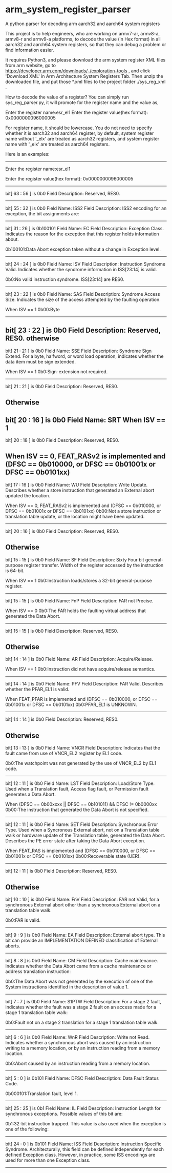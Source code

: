 # arm_system_register_parser
A python parser for decoding arm aarch32 and aarch64 system registers

This project is to help engineers, who are working on armv7-ar, armv8-a, armv8-r and armv9-a platforms, to decode the value (in Hex format) in all aarch32 and aarch64 system registers, so that they can debug a problem or find information easier.

It requires Python3, and please download the arm system register XML files from arm website, go to https://developer.arm.com/downloads/-/exploration-tools , and click 'Download XML' in Arm Architecture System Registers Tab. Then unzip the downloaded file, and put those *.xml files to the project folder ./sys_reg_xml .

How to decode the value of a register?
You can simply run sys_reg_parser.py, it will promote for the register name and the value as,

Enter the register name:esr_el1
Enter the register value(hex format): 0x0000000096000005

For register name, it should be lowercase. You do not need to specify whether it is aarch32 and aarch64 register, by default, system register name without '_elx' are treated as aarch32 registers,  and system register name with '_elx' are treated as aarch64 registers.

Here is an examples:

*****************************************************************************

Enter the register name:esr_el1

Enter the register value(hex format): 0x0000000096000005

-------------------------------------------------------------
bit[ 63 : 56 ] is 0b0
Field Description: Reserved, RES0.
    
-------------------------------------------------------------
bit[ 55 : 32 ] is 0b0
Field Name: ISS2
Field Description: ISS2 encoding for an exception, the bit assignments are:
    
-------------------------------------------------------------
bit[ 31 : 26 ] is 0b100101
Field Name: EC
Field Description: Exception Class. Indicates the reason for the exception that this register holds information about.

0b100101:Data Abort exception taken without a change in Exception level.

-------------------------------------------------------------
bit[ 24 : 24 ] is 0b0
Field Name: ISV
Field Description: Instruction Syndrome Valid. Indicates whether the syndrome information in ISS[23:14] is valid.
          
0b0:No valid instruction syndrome. ISS[23:14] are RES0.
              
-------------------------------------------------------------
bit[ 23 : 22 ] is 0b0
Field Name: SAS
Field Description: Syndrome Access Size. Indicates the size of the access attempted by the faulting operation.
          
When ISV == 1
0b00:Byte

-------------------------------------------------
bit[ 23 : 22 ] is 0b0
Field Description: Reserved, RES0.
otherwise
----------------------------
bit[ 21 : 21 ] is 0b0
Field Name: SSE
Field Description: Syndrome Sign Extend. For a byte, halfword, or word load operation, indicates whether the data item must be sign extended.
          
When ISV == 1
0b0:Sign-extension not required.
              
-------------------------------------------------------------
bit[ 21 : 21 ] is 0b0
Field Description: Reserved, RES0.
          
Otherwise
-------------------------------------------------------------
bit[ 20 : 16 ] is 0b0
Field Name: SRT
When ISV == 1
-------------------------------------------------------------
bit[ 20 : 18 ] is 0b0
Field Description: Reserved, RES0.
          
When ISV == 0, FEAT_RASv2 is implemented and (DFSC == 0b010000, or DFSC == 0b01001x or DFSC == 0b0101xx)
-------------------------------------------------------------
bit[ 17 : 16 ] is 0b0
Field Name: WU
Field Description: Write Update. Describes whether a store instruction that generated an External abort updated the location.
          
When ISV == 0, FEAT_RASv2 is implemented and (DFSC == 0b010000, or DFSC == 0b01001x or DFSC == 0b0101xx)
0b00:Not a store instruction or translation table update, or the location might have been updated.
              
-------------------------------------------------------------
bit[ 20 : 16 ] is 0b0
Field Description: Reserved, RES0.
          
Otherwise
-------------------------------------------------------------
bit[ 15 : 15 ] is 0b0
Field Name: SF
Field Description: Sixty Four bit general-purpose register transfer. Width of the register accessed by the instruction is 64-bit.
          
When ISV == 1
0b0:Instruction loads/stores a 32-bit general-purpose register.
              
-------------------------------------------------------------
bit[ 15 : 15 ] is 0b0
Field Name: FnP
Field Description: FAR not Precise.
          
When ISV == 0
0b0:The FAR holds the faulting virtual address that generated the Data Abort.
              
-------------------------------------------------------------
bit[ 15 : 15 ] is 0b0
Field Description: Reserved, RES0.
          
Otherwise
-------------------------------------------------------------
bit[ 14 : 14 ] is 0b0
Field Name: AR
Field Description: Acquire/Release.
          
When ISV == 1
0b0:Instruction did not have acquire/release semantics.
              
-------------------------------------------------------------
bit[ 14 : 14 ] is 0b0
Field Name: PFV
Field Description: FAR Valid. Describes whether the PFAR_EL1 is valid.
          
When FEAT_PFAR is implemented and (DFSC == 0b010000, or DFSC == 0b01001x or DFSC == 0b0101xx)
0b0:PFAR_EL1 is UNKNOWN.
              
-------------------------------------------------------------
bit[ 14 : 14 ] is 0b0
Field Description: Reserved, RES0.
          
Otherwise
-------------------------------------------------------------
bit[ 13 : 13 ] is 0b0
Field Name: VNCR
Field Description: Indicates that the fault came from use of VNCR_EL2 register by EL1 code.
          
0b0:The watchpoint was not generated by the use of VNCR_EL2 by EL1 code.
              
-------------------------------------------------------------
bit[ 12 : 11 ] is 0b0
Field Name: LST
Field Description: Load/Store Type. Used when a Translation fault, Access flag fault, or Permission fault generates a Data Abort.
          
When (DFSC == 0b00xxxx || DFSC == 0b101011) && DFSC != 0b0000xx
0b00:The instruction that generated the Data Abort is not specified.
              
-------------------------------------------------------------
bit[ 12 : 11 ] is 0b0
Field Name: SET
Field Description: Synchronous Error Type. Used when a Syncronous External abort, not on a Translation table walk or hardware update of the Translation table, generated the Data Abort. Describes the PE error state after taking the Data Abort exception.
          
When FEAT_RAS is implemented and (DFSC == 0b010000, or DFSC == 0b01001x or DFSC == 0b0101xx)
0b00:Recoverable state (UER).
              
-------------------------------------------------------------
bit[ 12 : 11 ] is 0b0
Field Description: Reserved, RES0.
          
Otherwise
-------------------------------------------------------------
bit[ 10 : 10 ] is 0b0
Field Name: FnV
Field Description: FAR not Valid, for a synchronous External abort other than a synchronous External abort on a translation table walk.
          
0b0:FAR is valid.
              
-------------------------------------------------------------
bit[ 9 : 9 ] is 0b0
Field Name: EA
Field Description: External abort type. This bit can provide an IMPLEMENTATION DEFINED classification of External aborts.

-------------------------------------------------------------
bit[ 8 : 8 ] is 0b0
Field Name: CM
Field Description: Cache maintenance. Indicates whether the Data Abort came from a cache maintenance or address translation instruction:
          
0b0:The Data Abort was not generated by the execution of one of the System instructions identified in the description of value 1.
              
-------------------------------------------------------------
bit[ 7 : 7 ] is 0b0
Field Name: S1PTW
Field Description: For a stage 2 fault, indicates whether the fault was a stage 2 fault on an access made for a stage 1 translation table walk:
          
0b0:Fault not on a stage 2 translation for a stage 1 translation table walk.
              
-------------------------------------------------------------
bit[ 6 : 6 ] is 0b0
Field Name: WnR
Field Description: Write not Read. Indicates whether a synchronous abort was caused by an instruction writing to a memory location, or by an instruction reading from a memory location.
          
0b0:Abort caused by an instruction reading from a memory location.
              
-------------------------------------------------------------
bit[ 5 : 0 ] is 0b101
Field Name: DFSC
Field Description: Data Fault Status Code.
          
0b000101:Translation fault, level 1.
              
-------------------------------------------------------------
bit[ 25 : 25 ] is 0b1
Field Name: IL
Field Description: Instruction Length for synchronous exceptions. Possible values of this bit are:
    
0b1:32-bit instruction trapped. This value is also used when the exception is one of the following:

-------------------------------------------------------------
bit[ 24 : 0 ] is 0b101
Field Name: ISS
Field Description: Instruction Specific Syndrome. Architecturally, this field can be defined independently for each defined Exception class. However, in practice, some ISS encodings are used for more than one Exception class.

***************************************************************************************
